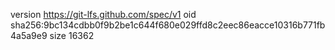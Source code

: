 version https://git-lfs.github.com/spec/v1
oid sha256:9bc134cdbb0f9b2be1c644f680e029ffd8c2eec86eacce10316b771fb4a5a9e9
size 16362
